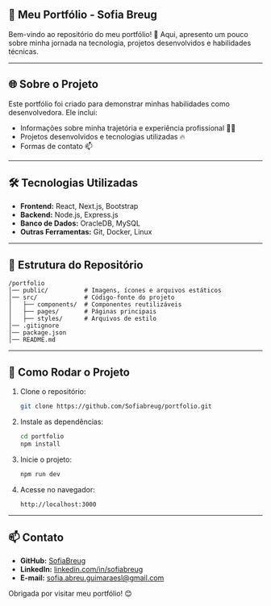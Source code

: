 ## 🎨 Meu Portfólio - Sofia Breug

Bem-vindo ao repositório do meu portfólio! 🚀 Aqui, apresento um pouco sobre minha jornada na tecnologia, projetos desenvolvidos e habilidades técnicas.

---

## 🌐 Sobre o Projeto
Este portfólio foi criado para demonstrar minhas habilidades como desenvolvedora. Ele inclui:
- Informações sobre minha trajetória e experiência profissional 👩‍💻
- Projetos desenvolvidos e tecnologias utilizadas 🔥
- Formas de contato 📫

---

## 🛠️ Tecnologias Utilizadas

- **Frontend:** React, Next.js, Bootstrap
- **Backend:** Node.js, Express.js
- **Banco de Dados:** OracleDB, MySQL
- **Outras Ferramentas:** Git, Docker, Linux

---

## 📂 Estrutura do Repositório

```
/portfolio
│── public/          # Imagens, ícones e arquivos estáticos
│── src/             # Código-fonte do projeto
│   ├── components/  # Componentes reutilizáveis
│   ├── pages/       # Páginas principais
│   ├── styles/      # Arquivos de estilo
│── .gitignore
│── package.json
│── README.md
```

---

## 🚀 Como Rodar o Projeto

1. Clone o repositório:
   ```bash
   git clone https://github.com/Sofiabreug/portfolio.git
   ```
2. Instale as dependências:
   ```bash
   cd portfolio
   npm install
   ```
3. Inicie o projeto:
   ```bash
   npm run dev
   ```
4. Acesse no navegador:
   ```
   http://localhost:3000
   ```

---



## 📫 Contato

- **GitHub:** [SofiaBreug](https://github.com/Sofiabreug)
- **LinkedIn:** [linkedin.com/in/sofiabreug](#)
- **E-mail:** [sofia.abreu.guimaraesl@gmail.com](mailto:sofia.abreu.guimaraesl@gmail.com)

Obrigada por visitar meu portfólio! 😊


